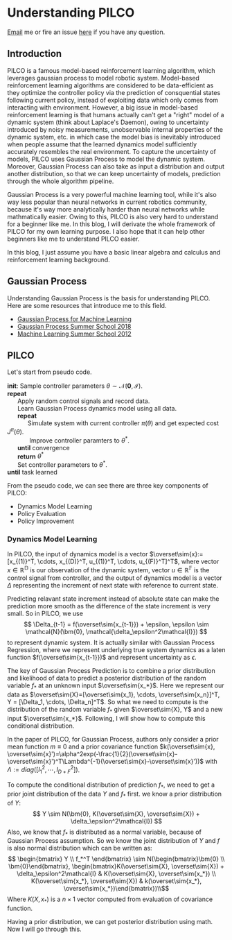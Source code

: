 # Understanding PILCO
[Email](mailto:hjzh578@gmail.com) me or fire an issue [here](https://github.com/hjzh4/hjzh4.github.io/issues) if you have any question.
## Introduction
PILCO is a famous model-based reinforcement learning algorithm, which leverages gaussian process to model robotic system. Model-based reinforcement learning algorithms are considered to be data-efficient as they optimize the controller policy via the prediction of consquential states following current policy, instead of exploiting data which only comes from interacting with environment. However, a big issue in model-based reinforcement learning is that humans actually can't get a "right" model of a dynamic system (think about Laplace's Daemon), owing to uncertainty introduced by noisy measurements,  unobservable internal properties of the dynamic system,  etc. in which case the model bias is inevitably introduced when people assume that the learned dynamics model sufficiently accurately resembles the real environment. To capture the uncertainty of models, PILCO uses Gaussian Process to model the dynamic system. Moreover, Gaussian Process can also take as input a distribution and output another distribution, so that we can keep uncertainty of models, prediction through the whole algorithm pipeline.

Gaussian Process is a very powerful machine learning tool, while it's also way less popular than neural networks in current robotics community, because it's way more analytically harder than neural networks while mathmatically easier. Owing to this, PILCO is also very hard to understand for a beginner like me. In this blog, I will derivate the whole framework of PILCO for my own learning purpose. I also hope that it can help other beginners like me to understand PILCO easier.

In this blog, I just assume you have a basic linear algebra and calculus and reinforcement learning background.

## Gaussian Process
Understanding Gaussian Process is the basis for understanding PILCO. Here are some resources that introduce me to this field.
- [Gaussian Process for Machine Learning](http://www.gaussianprocess.org/gpml/chapters/RW.pdf)
- [Gaussian Process Summer School 2018](http://gpss.cc/gpss18/day-1.html)
- [Machine Learning Summer School 2012](https://www.youtube.com/watch?v=BS4Wd5rwNwE)

## PILCO
Let's start from pseudo code.

**init**: Sample controller parameters $\theta \sim \mathcal{N}(\bm{0}, \mathcal{I})$. \
**repeat** \
&nbsp;&nbsp;&nbsp;&nbsp;&nbsp;&nbsp;Apply random control signals and record data. \
&nbsp;&nbsp;&nbsp;&nbsp;&nbsp;&nbsp;Learn Gaussian Process dynamics model using all data. \
&nbsp;&nbsp;&nbsp;&nbsp;&nbsp;&nbsp;**repeat** \
&nbsp;&nbsp;&nbsp;&nbsp;&nbsp;&nbsp;&nbsp;&nbsp;&nbsp;&nbsp;&nbsp;&nbsp;Simulate system with current controller $\pi(\theta)$ and get expected cost $J^\pi(\theta)$. \
&nbsp;&nbsp;&nbsp;&nbsp;&nbsp;&nbsp;&nbsp;&nbsp;&nbsp;&nbsp;&nbsp;&nbsp;
Improve controller paramters to $\theta^*$. \
&nbsp;&nbsp;&nbsp;&nbsp;&nbsp;&nbsp;**until** convergence \
&nbsp;&nbsp;&nbsp;&nbsp;&nbsp;&nbsp;**return** $\theta^*$ \
&nbsp;&nbsp;&nbsp;&nbsp;&nbsp;&nbsp;Set controller parameters to $\theta^*$. \
**until** task learned

From the pseudo code, we can see there are three key components of PILCO:
- Dynamics Model Learning
- Policy Evaluation
- Policy Improvement

### Dynamics Model Learning
In PILCO, the input of dynamics model is a vector $\overset\sim{x}:=[x_{(1)}^T, \cdots, x_{(D)}^T, u_{(1)}^T, \cdots, u_{(F)}^T]^T$, where vector $x\in \mathbb{R^D}$ is our observation of the dynamic system, vector $u \in \mathbb{R^F}$ is the control signal from controller, and the output of dynamics model is a vector $\Delta$ representing the increment of next state with reference to current state. 

Predicting relavant state increment instead of absolute state can make the prediction more smooth as the difference of the state increment is very small. So in PILCO, we use 
$$
\Delta_{t-1} = f(\overset\sim{x_{t-1}}) + \epsilon, \epsilon \sim \mathcal{N}(\bm{0}, \mathcal{\delta_\epsilon^2\mathcal{I}})
$$
to represent dynamic system. It is actually similar with Gaussian Process Regression, where we represent underlying true system dynamics as a laten function $f(\overset\sim{x_{t-1}})$ and represent uncertainty as $\epsilon$.

The key of Gaussian Process Prediction is to combine a prior distribution and likelihood of data to predict a posterior distribution of the random variable $f_*$ at an unknown input $\overset\sim{x_*}$. Here we represent our data as $\overset\sim{X}=[\overset\sim{x_1}, \cdots, \overset\sim{x_n}]^T, Y = [\Delta_1, \cdots, \Delta_n]^T$. So what we need to compute is the distribution of the random variable $f_*$ given $\overset\sim{X}, Y$ and a new input $\overset\sim{x_*}$. Following, I will show how to compute this conditional distribution.

In the paper of PILCO, for Gaussian Process, authors only consider a prior mean function $m \equiv 0$ and a prior covariance function $k(\overset\sim{x}, \overset\sim{x}')=\alpha^2exp(-\frac{1}{2}(\overset\sim{x}-\overset\sim{x}')^T\Lambda^{-1}(\overset\sim{x}-\overset\sim{x}'))$ with $\Lambda := diag([l_1^2, \cdots, l_{D + F}^2])$. 

To compute the conditional distribution of prediction $f_*$, we need to get a prior joint distribution of the data $Y$ and $f_*$ first. we know a prior distribution of $Y$:
$$
Y \sim N(\bm{0}, K(\overset\sim{X}, \overset\sim{X}) + \delta_\epsilon^2\mathcal{I})
$$
Also, we know that $f_*$ is distributed as a normal variable, because of Gaussian Process assumption. So we know the joint distribution of $Y$ and $f$ is also normal distribution which can be written as:
$$
\begin{bmatrix} 
Y \\ 
f_*^T
\end{bmatrix} \sim N(\begin{bmatrix}\bm{0} \\ \bm{0}\end{bmatrix}, \begin{bmatrix}K(\overset\sim{X}, \overset\sim{X}) + \delta_\epsilon^2\mathcal{I} & K(\overset\sim{X}, \overset\sim{x_*}) \\ K(\overset\sim{x_*}, \overset\sim{X}) & k(\overset\sim{x_*}, \overset\sim{x_*})\end{bmatrix})\\$$
Where $K(X, x_*)$ is a $n \times 1$ vector computed from evaluation of covariance function.

Having a prior distribution, we can get posterior distribution using math. Now I will go through this. 


